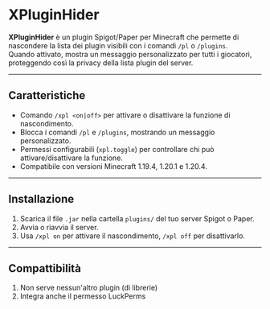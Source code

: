 # XPluginHider

**XPluginHider** è un plugin Spigot/Paper per Minecraft che permette di nascondere la lista dei plugin visibili con i comandi `/pl` o `/plugins`.  
Quando attivato, mostra un messaggio personalizzato per tutti i giocatori, proteggendo così la privacy della lista plugin del server.

---

## Caratteristiche

- Comando `/xpl <on|off>` per attivare o disattivare la funzione di nascondimento.
- Blocca i comandi `/pl` e `/plugins`, mostrando un messaggio personalizzato.
- Permessi configurabili (`xpl.toggle`) per controllare chi può attivare/disattivare la funzione.
- Compatibile con versioni Minecraft 1.19.4, 1.20.1 e 1.20.4.

---

## Installazione

1. Scarica il file `.jar` nella cartella `plugins/` del tuo server Spigot o Paper.
2. Avvia o riavvia il server.
3. Usa `/xpl on` per attivare il nascondimento, `/xpl off` per disattivarlo.

---

## Compattibilità

1. Non serve nessun'altro plugin (di librerie)
2. Integra anche il permesso LuckPerms 
